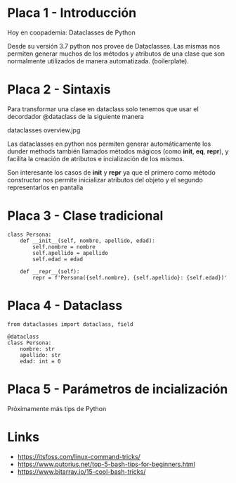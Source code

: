 # Placa 1 - Introducción
Hoy en coopademia: Dataclasses de Python

Desde su versión 3.7 python nos provee de Dataclasses. Las mismas nos permiten generar muchos de los métodos y atributos de una clase que son normalmente utilizados de manera automatizada. (boilerplate).

# Placa 2 - Sintaxis

Para transformar una clase en dataclass solo tenemos que usar el decordador @dataclass de la siguiente manera

dataclasses overview.jpg

Las dataclasses en python nos permiten generar automáticamente los dunder methods también llamados métodos mágicos (como __init__, __eq__, __repr__), y facilita la creación de atributos e incialización de los mismos.

Son interesante los casos de __init__ y __repr__ ya que el primero como método constructor nos permite inicializar atributos del objeto y el segundo representarlos en pantalla

# Placa 3 - Clase tradicional

```
class Persona:
    def __init__(self, nombre, apellido, edad):
        self.nombre = nombre
        self.apellido = apellido
        self.edad = edad

    def __repr__(self):
        repr = f'Persona({self.nombre}, {self.apellido}: {self.edad})'
```     

# Placa 4 - Dataclass

```
from dataclasses import dataclass, field

@dataclass
class Persona:
    nombre: str     
    apellido: str    
    edad: int = 0

```     


# Placa 5 - Parámetros de incialización

Próximamente más tips de Python

# Links


- https://itsfoss.com/linux-command-tricks/
- https://www.putorius.net/top-5-bash-tips-for-beginners.html
- https://www.bitarray.io/15-cool-bash-tricks/
